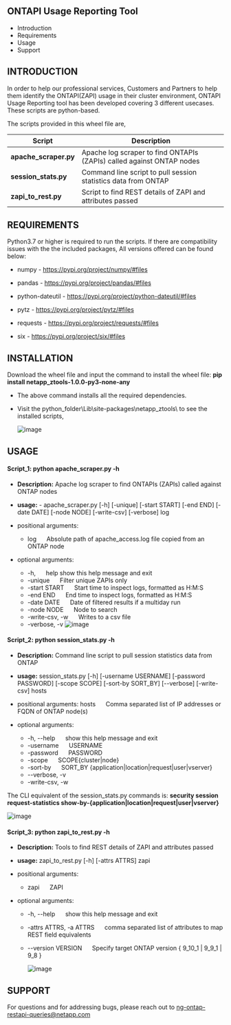 ONTAPI Usage Reporting Tool
---------------------

 * Introduction
 * Requirements
 * Usage
 * Support

INTRODUCTION
------------
In order to help our professional services, Customers and Partners to help them identify the ONTAPI(ZAPI) usage in their cluster environment, ONTAPI Usage Reporting tool has been developed covering 3 different usecases. These scripts are python-based.

The scripts provided in this wheel file are,

Script        |  Description
------------- | -------------
**apache_scraper.py**  | Apache log scraper to find ONTAPIs (ZAPIs) called against ONTAP nodes
**session_stats.py**   | Command line script to pull session statistics data from ONTAP
**zapi_to_rest.py**    | Script to find REST details of ZAPI and attributes passed


REQUIREMENTS
-------------

Python3.7 or higher is required to run the scripts. If there are compatibility issues with the the included packages, All versions offered can be found below:

* numpy - https://pypi.org/project/numpy/#files
 
* pandas - https://pypi.org/project/pandas/#files

* python-dateutil - https://pypi.org/project/python-dateutil/#files

* pytz - https://pypi.org/project/pytz/#files

* requests - https://pypi.org/project/requests/#files

* six - https://pypi.org/project/six/#files

INSTALLATION 
------------
Download the wheel file and input the command to install the wheel file: **pip install netapp_ztools-1.0.0-py3-none-any**
- The above command installs all the required dependencies.
- Visit the python_folder\Lib\site-packages\netapp_ztools\ to see the installed scripts,

  ![image](https://user-images.githubusercontent.com/61284863/153841819-c974006b-e52a-4287-950a-00b6b7278d4c.png)


USAGE
-----

####  Script_1: python apache_scraper.py -h ####

- **Description:** Apache log scraper to find ONTAPIs (ZAPIs) called against ONTAP nodes

- **usage:** - apache_scraper.py [-h] [-unique] [-start START] [-end END] [-date DATE] [-node NODE] [-write-csv] [-verbose] log

- positional arguments:
  - log&nbsp;&nbsp;&nbsp;&nbsp;&nbsp;&nbsp;Absolute path of apache_access.log file copied from an ONTAP node

- optional arguments:
  - -h,&nbsp;&nbsp;&nbsp;&nbsp;&nbsp;&nbsp;help show this help message and exit
  - -unique&nbsp;&nbsp;&nbsp;&nbsp;&nbsp;&nbsp;Filter unique ZAPIs only
  - -start START&nbsp;&nbsp;&nbsp;&nbsp;&nbsp;&nbsp;Start time to inspect logs, formatted as H:M:S
  - -end END&nbsp;&nbsp;&nbsp;&nbsp;&nbsp;&nbsp;End time to inspect logs, formatted as H:M:S
  - -date DATE&nbsp;&nbsp;&nbsp;&nbsp;&nbsp;&nbsp;Date of filtered results if a multiday run
  - -node NODE&nbsp;&nbsp;&nbsp;&nbsp;&nbsp;&nbsp;Node to search
  - -write-csv, -w&nbsp;&nbsp;&nbsp;&nbsp;&nbsp;&nbsp;Writes to a csv file
  - -verbose, -v 
![image](https://user-images.githubusercontent.com/61284863/153816578-0842a8b0-97d9-4a1c-90f3-358ecc5f589c.png)


#### Script_2: python session_stats.py -h ####

- **Description:** Command line script to pull session statistics data from ONTAP

- **usage:** session_stats.py [-h] [-username USERNAME] [-password PASSWORD] [-scope SCOPE] [-sort-by SORT_BY] [--verbose] [-write-csv] hosts

- positional arguments:
  hosts&nbsp;&nbsp;&nbsp;&nbsp;&nbsp;&nbsp;Comma separated list of IP addresses or FQDN of ONTAP node(s)

- optional arguments:
  - -h, --help&nbsp;&nbsp;&nbsp;&nbsp;&nbsp;&nbsp;show this help message and exit
  - -username&nbsp;&nbsp;&nbsp;&nbsp;&nbsp;&nbsp;USERNAME
  - -password&nbsp;&nbsp;&nbsp;&nbsp;&nbsp;&nbsp;PASSWORD
  - -scope&nbsp;&nbsp;&nbsp;&nbsp;&nbsp;&nbsp;SCOPE{cluster|node}
  - -sort-by&nbsp;&nbsp;&nbsp;&nbsp;&nbsp;&nbsp;SORT_BY {application|location|request|user|vserver}
  - --verbose, -v
  - -write-csv, -w

The CLI equivalent of the session_stats.py commands is: **security session request-statistics show-by-{application|location|request|user|vserver}**

 ![image](https://user-images.githubusercontent.com/61284863/153852694-9ba389a9-6d1a-4849-8d2e-4dd6c90a4060.png)


#### Script_3: python zapi_to_rest.py -h ####

- **Description:** Tools to find REST details of ZAPI and attributes passed

- **usage:** zapi_to_rest.py [-h] [-attrs ATTRS] zapi

- positional arguments:
   - zapi&nbsp;&nbsp;&nbsp;&nbsp;&nbsp;&nbsp;ZAPI

- optional arguments:
  - -h, --help&nbsp;&nbsp;&nbsp;&nbsp;&nbsp;&nbsp;show this help message and exit
  - -attrs ATTRS, -a ATTRS&nbsp;&nbsp;&nbsp;&nbsp;&nbsp;&nbsp;comma separated list of attributes to map REST field equivalents
  - --version VERSION&nbsp;&nbsp;&nbsp;&nbsp;&nbsp;&nbsp;Specify target ONTAP version { 9_10_1 | 9_9_1 | 9_8 }

    ![image](https://user-images.githubusercontent.com/61284863/153816352-4b1fc5c0-ffe0-4356-9823-9ed3c6b51099.png)


SUPPORT
-----------

For questions and for addressing bugs, please reach out to ng-ontap-restapi-queries@netapp.com
